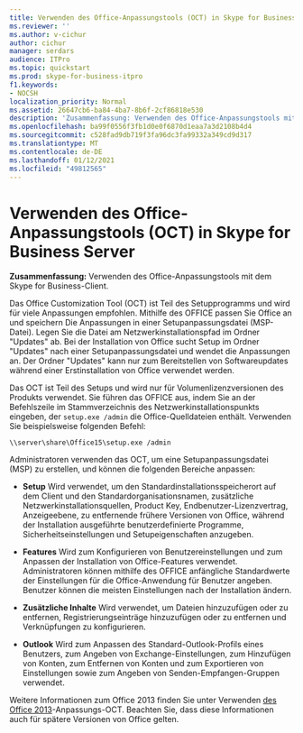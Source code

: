 ```yaml
---
title: Verwenden des Office-Anpassungstools (OCT) in Skype for Business Server
ms.reviewer: ''
ms.author: v-cichur
author: cichur
manager: serdars
audience: ITPro
ms.topic: quickstart
ms.prod: skype-for-business-itpro
f1.keywords:
- NOCSH
localization_priority: Normal
ms.assetid: 26647cb6-ba84-4ba7-8b6f-2cf86818e530
description: 'Zusammenfassung: Verwenden des Office-Anpassungstools mit dem Skype for Business-Client.'
ms.openlocfilehash: ba99f0556f3fb1d0e0f6870d1eaa7a3d2108b4d4
ms.sourcegitcommit: c528fad9db719f3fa96dc3fa99332a349cd9d317
ms.translationtype: MT
ms.contentlocale: de-DE
ms.lasthandoff: 01/12/2021
ms.locfileid: "49812565"
---
```

# <a name="use-the-office-customization-tool-oct-in-skype-for-business-server"></a>Verwenden des Office-Anpassungstools (OCT) in Skype for Business Server
 
**Zusammenfassung:** Verwenden des Office-Anpassungstools mit dem Skype for Business-Client.
  
Das Office Customization Tool (OCT) ist Teil des Setupprogramms und wird für viele Anpassungen empfohlen. Mithilfe des OFFICE passen Sie Office an und speichern Die Anpassungen in einer Setupanpassungsdatei (MSP-Datei). Legen Sie die Datei am Netzwerkinstallationspfad im Ordner "Updates" ab. Bei der Installation von Office sucht Setup im Ordner "Updates" nach einer Setupanpassungsdatei und wendet die Anpassungen an. Der Ordner "Updates" kann nur zum Bereitstellen von Softwareupdates während einer Erstinstallation von Office verwendet werden.
  
Das OCT ist Teil des Setups und wird nur für Volumenlizenzversionen des Produkts verwendet. Sie führen das OFFICE aus, indem Sie an der Befehlszeile im Stammverzeichnis des Netzwerkinstallationspunkts eingeben, der  `setup.exe /admin` die Office-Quelldateien enthält. Verwenden Sie beispielsweise folgenden Befehl:
  
 ```console
\\server\share\Office15\setup.exe /admin
```
  
Administratoren verwenden das OCT, um eine Setupanpassungsdatei (MSP) zu erstellen, und können die folgenden Bereiche anpassen:
  
- **Setup** Wird verwendet, um den Standardinstallationsspeicherort auf dem Client und den Standardorganisationsnamen, zusätzliche Netzwerkinstallationsquellen, Product Key, Endbenutzer-Lizenzvertrag, Anzeigeebene, zu entfernende frühere Versionen von Office, während der Installation ausgeführte benutzerdefinierte Programme, Sicherheitseinstellungen und Setupeigenschaften anzugeben.
    
- **Features** Wird zum Konfigurieren von Benutzereinstellungen und zum Anpassen der Installation von Office-Features verwendet. Administratoren können mithilfe des OFFICE anfängliche Standardwerte der Einstellungen für die Office-Anwendung für Benutzer angeben. Benutzer können die meisten Einstellungen nach der Installation ändern.
    
- **Zusätzliche Inhalte** Wird verwendet, um Dateien hinzuzufügen oder zu entfernen, Registrierungseinträge hinzuzufügen oder zu entfernen und Verknüpfungen zu konfigurieren.
    
- **Outlook** Wird zum Anpassen des Standard-Outlook-Profils eines Benutzers, zum Angeben von Exchange-Einstellungen, zum Hinzufügen von Konten, zum Entfernen von Konten und zum Exportieren von Einstellungen sowie zum Angeben von Senden-Empfangen-Gruppen verwendet.
    
Weitere Informationen zum Office 2013 finden Sie unter Verwenden [des Office 2013](https://docs.microsoft.com/previous-versions/office/office-2013-resource-kit/cc179132(v=office.15))-Anpassungs-OCT. Beachten Sie, dass diese Informationen auch für spätere Versionen von Office gelten.
  

